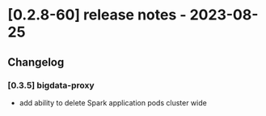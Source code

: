 # [0.2.8-60] release notes - 2023-08-25

## Changelog

### [0.3.5] bigdata-proxy

- add ability to delete Spark application pods cluster wide
